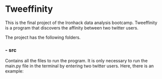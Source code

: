 # Tweeffinity

This is the final project of the Ironhack data analysis bootcamp. Tweeffinity is a program that discovers the affinity between two twitter users. 

The project has the following folders.

### - src

Contains all the files to run the program. It is only necessary to run the main.py file in the terminal by entering two twitter users. Here, there is an example: 
